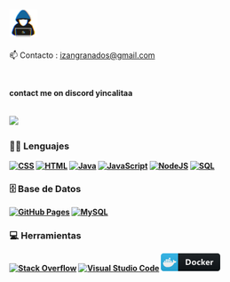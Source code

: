 ## <picture><img src = "https://github.com/0xAbdulKhalid/0xAbdulKhalid/raw/main/assets/mdImages/about_me.gif" width = 50px></picture>

📫 Contacto : izangranados@gmail.com

<br>

**contact me on discord yincalitaa**

## <img src="https://media2.giphy.com/media/QssGEmpkyEOhBCb7e1/giphy.gif?cid=ecf05e47a0n3gi1bfqntqmob8g9aid1oyj2wr3ds3mg700bl&rid=giphy.gif" width ="25"><b>

<p align="center">
    
### 👨‍💻 Lenguajes

<p>
    <a href="https://github.com/search?q=user%3ADenverCoder1+is%3Arepo+language%3Acss"><img alt="CSS" src="https://img.shields.io/badge/CSS%20-%231572B6.svg?logo=css3&logoColor=white"></a>
    <a href="https://github.com/search?q=user%3ADenverCoder1+is%3Arepo+language%3Ahtml"><img alt="HTML" src="https://img.shields.io/badge/HTML%20-%23E34F26.svg?logo=html5&logoColor=white"></a>
    <a href="https://github.com/search?q=user%3ADenverCoder1+is%3Arepo+language%3Ajava"><img alt="Java" src="https://img.shields.io/badge/Java-%23007396.svg?logo=java&logoColor=white"></a>
    <a href="https://github.com/search?q=user%3ADenverCoder1+is%3Arepo+language%3Ajavascript"><img alt="JavaScript" src="https://img.shields.io/badge/JavaScript%20-%23F7DF1E.svg?logo=javascript&logoColor=black"></a>
    <a href="https://github.com/search?q=user%3ADenverCoder1+is%3Arepo+language%3Ajavascript"><img alt="NodeJS" src="https://img.shields.io/badge/Node.js%20-%2343853D.svg?logo=node.js&logoColor=white"></a>
    <a href="https://github.com/search?q=user%3ADenverCoder1+is%3Arepo+language%3Asql"><img alt="SQL" src="https://img.shields.io/badge/SQL%20-%23025E8C.svg?logo=amazon-dynamodb&logoColor=white"></a>
    
### 🗄️ Base de Datos

<p>
    <a href="#"><img alt="GitHub Pages" src="https://img.shields.io/badge/GitHub%20Pages-%23327FC7.svg?logo=github&logoColor=white"></a>
    <a href="#"><img alt="MySQL" src="https://img.shields.io/badge/MySQL-00000F?style=for-the-badge&logo=mysql&logoColor=white"></a>
</p>

### 💻 Herramientas

<p>
    <a href="#"><img alt="Stack Overflow" src="https://img.shields.io/badge/-Stack%20Overflow-FE7A16?logo=stack-overflow&logoColor=white"></a>
    <a href="#"><img alt="Visual Studio Code" src="https://img.shields.io/badge/Visual%20Studio%20Code-0078d7.svg?logo=visual-studio-code&logoColor=white"></a>
    <svg width="107" height="32" viewBox="0 0 107 32" fill="none" xmlns="http://www.w3.org/2000/svg">
<path d="M102 0H31V32H102C104.761 32 107 29.7614 107 27V5C107 2.23858 104.761 0 102 0Z" fill="#0F1418"/>
<path d="M31 0H5C2.23858 0 0 2.23858 0 5V27C0 29.7614 2.23858 32 5 32H31V0Z" fill="#29B2E7"/>
<path d="M17.0785 15.6607H14.6V13.4334H17.0785V15.6607ZM17.0785 8H14.6V10.2761H17.0785V8ZM20.0108 13.4296H17.5323V15.657H20.0108V13.4296ZM14.15 10.7261H11.6714V12.9797H14.15V10.7261ZM17.0785 10.7261H14.6V12.9797H17.0785V10.7261ZM27.4578 14.4758C26.9179 14.1121 25.6729 13.9808 24.7168 14.1608C24.593 13.2609 24.0906 12.4772 23.1756 11.7722L22.6507 11.4235L22.3019 11.9485C21.612 12.9909 21.4245 14.7083 22.1632 15.8407C21.837 16.017 21.1958 16.2569 20.3483 16.2419H4.04817C3.72194 18.1468 4.26566 20.6216 5.69806 22.3203C7.08921 23.9664 9.1741 24.8026 11.9001 24.8026C17.8022 24.8026 22.1707 22.084 24.2143 17.1456C25.0167 17.1606 26.7491 17.1494 27.6378 15.4507C27.6941 15.357 27.8853 14.9558 27.9565 14.8095L27.4578 14.4758ZM8.29288 13.4296H5.81805V15.657H8.29663V13.4296H8.29288ZM11.2214 13.4296H8.74285V15.657H11.2214V13.4296ZM14.15 13.4296H11.6714V15.657H14.15V13.4296ZM11.2214 10.7261H8.74285V12.9797H11.2214V10.7261Z" fill="white"/>
<path d="M44.9001 21V10.4971H48.6208C52.3513 10.4971 54.2165 12.2036 54.2165 15.6167C54.2165 17.2524 53.7062 18.5586 52.6857 19.5352C51.6701 20.5117 50.3151 21 48.6208 21H44.9001ZM47.2658 12.4233V19.0811H48.4377C49.4631 19.0811 50.2663 18.7734 50.8474 18.1582C51.4333 17.543 51.7263 16.7056 51.7263 15.646C51.7263 14.645 51.4357 13.8589 50.8547 13.2876C50.2785 12.7114 49.468 12.4233 48.423 12.4233H47.2658ZM59.7505 21.1831C58.5005 21.1831 57.5166 20.834 56.7988 20.1357C56.086 19.4326 55.7295 18.4805 55.7295 17.2793C55.7295 16.0391 56.1006 15.0698 56.8428 14.3716C57.585 13.6685 58.5884 13.3169 59.853 13.3169C61.0982 13.3169 62.0747 13.6685 62.7827 14.3716C63.4907 15.0698 63.8447 15.9951 63.8447 17.1475C63.8447 18.3926 63.4785 19.3765 62.7461 20.0991C62.0186 20.8218 61.02 21.1831 59.7505 21.1831ZM59.8091 15.0894C59.2622 15.0894 58.8374 15.2773 58.5347 15.6533C58.232 16.0293 58.0806 16.5615 58.0806 17.25C58.0806 18.6904 58.6616 19.4106 59.8237 19.4106C60.9321 19.4106 61.4863 18.6709 61.4863 17.1914C61.4863 15.79 60.9273 15.0894 59.8091 15.0894ZM71.2098 20.729C70.6873 21.0317 69.9329 21.1831 68.9466 21.1831C67.7943 21.1831 66.8617 20.834 66.1488 20.1357C65.4359 19.4375 65.0794 18.5366 65.0794 17.4331C65.0794 16.1587 65.4603 15.1553 66.222 14.4229C66.9886 13.6855 68.0116 13.3169 69.2909 13.3169C70.1746 13.3169 70.8143 13.4341 71.2098 13.6685V15.6313C70.7264 15.27 70.1869 15.0894 69.5912 15.0894C68.9271 15.0894 68.3997 15.2847 68.0091 15.6753C67.6234 16.061 67.4305 16.5957 67.4305 17.2793C67.4305 17.9434 67.6161 18.4658 67.9871 18.8467C68.3582 19.2227 68.8685 19.4106 69.5179 19.4106C70.0941 19.4106 70.658 19.23 71.2098 18.8687V20.729ZM80.4279 21H77.652L75.257 17.2793H75.2277V21H72.9132V9.89648H75.2277V16.9644H75.257L77.4909 13.5H80.2375L77.5495 17.0229L80.4279 21ZM88.0054 17.9092H83.1128C83.1909 18.998 83.8769 19.5425 85.1709 19.5425C85.9961 19.5425 86.7212 19.3472 87.3462 18.9565V20.6265C86.6528 20.9976 85.7519 21.1831 84.6435 21.1831C83.4326 21.1831 82.4927 20.8486 81.8237 20.1797C81.1548 19.5059 80.8203 18.5684 80.8203 17.3672C80.8203 16.1221 81.1816 15.1357 81.9043 14.4082C82.6269 13.6807 83.5156 13.3169 84.5703 13.3169C85.664 13.3169 86.5088 13.6416 87.1045 14.291C87.7051 14.9404 88.0054 15.8218 88.0054 16.9351V17.9092ZM85.8594 16.4883C85.8594 15.4141 85.4248 14.877 84.5556 14.877C84.1846 14.877 83.8623 15.0308 83.5888 15.3384C83.3203 15.646 83.1567 16.0293 83.0981 16.4883H85.8594ZM94.4549 15.5874C94.1766 15.436 93.8519 15.3604 93.4808 15.3604C92.9778 15.3604 92.5848 15.5459 92.3016 15.917C92.0184 16.2832 91.8768 16.7837 91.8768 17.4185V21H89.5623V13.5H91.8768V14.8916H91.9061C92.2723 13.876 92.9314 13.3682 93.8836 13.3682C94.1277 13.3682 94.3182 13.3975 94.4549 13.4561V15.5874Z" fill="white"/>
<path d="M102 0H5C2.23858 0 0 2.23858 0 5V27C0 29.7614 2.23858 32 5 32H102C104.761 32 107 29.7614 107 27V5C107 2.23858 104.761 0 102 0Z" fill="url(#paint0_linear)"/>
<defs>
<linearGradient id="paint0_linear" x1="0" y1="0" x2="0" y2="32" gradientUnits="userSpaceOnUse">
<stop stop-color="#BBBBBB" stop-opacity="0.1"/>
<stop offset="1" stop-opacity="0.1"/>
</p>


